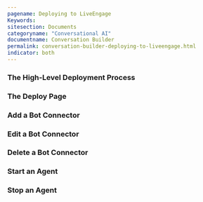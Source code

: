 ```yaml
---
pagename: Deploying to LiveEngage
Keywords:
sitesection: Documents
categoryname: "Conversational AI"
documentname: Conversation Builder
permalink: conversation-builder-deploying-to-liveengage.html
indicator: both
---
```


### The High-Level Deployment Process


### The Deploy Page


### Add a Bot Connector


### Edit a Bot Connector


### Delete a Bot Connector


### Start an Agent


### Stop an Agent

